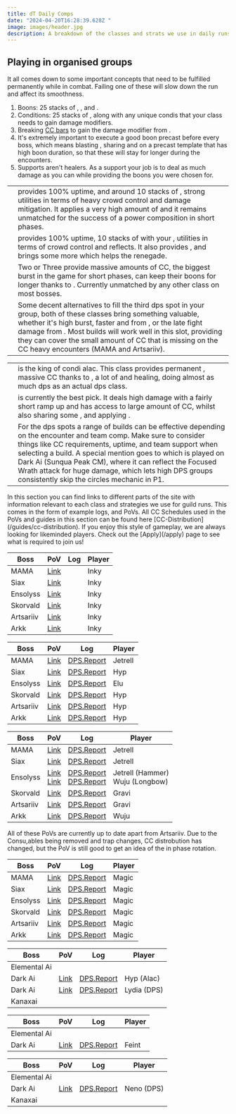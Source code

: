 ```yaml
---
title: dT Daily Comps
date: "2024-04-20T16:28:39.628Z "
image: images/header.jpg
description: A breakdown of the classes and strats we use in daily runs
---
```

 
## Playing in organised groups

It all comes down to some important concepts that need to be fulfilled permanently while in combat. Failing one of these will slow down the run and affect its smoothness.

1. Boons: 25 stacks of <Boon name="Might"/>, <Boon name="Fury"/>, <Boon name="Quickness"/> and <Boon name="Alacrity"/>.
2. Conditions: 25 stacks of <Condition name="vulnerability"/>, along with any unique condis that your class needs to gain damage modifiers.
3. Breaking [CC bars](guides/cc-distribution) to gain the damage modifier from <Effect name="Exposed"/>.
4. It's extremely important to execute a good boon precast before every boss, which means blasting <Boon name="Might"/>, sharing <Boon name="Quickness"/> and <Boon name="Alacrity"/> on a precast template that has high boon duration, so that these will stay for longer during the encounters.
5. Supports aren't healers. As a support your job is to deal as much damage as you can while providing the boons you were chosen for.

<Divider text="Compositions"/> 

<Card title="Shattered Observatory and Nightmare CM">

|                                                                                                                                                                                            |                                                                                                                                                                                                                                                                                                                                                                                                                                                                   |
| ------------------------------------------------------------------------------------------------------------------------------------------------------------------------------------------ | ----------------------------------------------------------------------------------------------------------------------------------------------------------------------------------------------------------------------------------------------------------------------------------------------------------------------------------------------------------------------------------------------------------------------------------------------------------------- |
| <Specialization name="Renegade" disableText/>                                                                                                                                              | <BuildLink build="Power Renegade" specialization="Renegade"/> provides 100% <Boon name="Alacrity"/> uptime, and around 10 stacks of <Boon name="Might"/>, strong utilities in terms of heavy crowd control and damage mitigation. It applies a very high amount of <Condition name="vulnerability"/> and it remains unmatched for the success of a power composition in short phases. <br/>                                                                       |
| <Specialization name="Scrapper" disableText/>                                                                                                                                              | <BuildLink build="Power Scrapper"  specialization="Scrapper"/> provides 100% <Boon name="Quickness"/> uptime, 10 stacks of <Boon name="Might"/> with your <Skill name="Blast Gyro"/> , utilities in terms of crowd control and reflects. It also provides <Skill name="Superspeed"/>, and brings some more <Condition name="vulnerability"/> which helps the renegade.<br/>                                                                                   |
| <Specialization name="Soulbeast" disableText/>                                                                                                                                             | Two or Three <BuildLink build="Power Soulbeast"  specialization="Soulbeast"/> provide massive amounts of CC, the biggest burst in the game for short phases, can keep their boons for longer thanks to <Trait name="Essence of Speed"/>. Currently unmatched by any other class on most bosses.                                                                                                                                                                         |
| <Specialization name="Weaver" disableText/><Specialization name="Dragonhunter" disableText/> | Some decent alternatives to fill the third dps spot in your group, both of these classes bring something valuable, whether it's high burst, faster <Condition name="vulnerability"/> and <Boon name="Aegis"/> from <BuildLink build="Power Dragonhunter"  specialization="Dragonhunter"/>, or the late fight damage from <BuildLink build="Power Weaver" specialization="Weaver"/>. Most builds will work well in this slot, providing they can cover the small amount of CC that is missing on the CC heavy encounters (MAMA and Artsariiv). |

</Card>
 
<Card title="Sunqua Peak CM and Silent Surf CM">

|                                                                                           |                                                                                                                                                                                                                                                                                                                                                    |
| ----------------------------------------------------------------------------------------- | -------------------------------------------------------------------------------------------------------------------------------------------------------------------------------------------------------------------------------------------------------------------------------------------------------------------------------------------------- |
| <Specialization name="Specter" disableText/>                                              | <BuildLink build="Condi Specter" specialization="Specter"/> is the king of condi alac. This class provides permanent <Boon name="Alacrity"/>, massive CC thanks to <Skill name="Basilisk Venom"/>, a lot of <Condition name="vulnerability"/> and healing, doing almost as much dps as an actual dps class. <br/> |
| <Specialization name="Harbinger" disableText/>       | <BuildLink build="Condi Harbinger"  specialization="Harbinger"/> is currently the best <Boon name="Quickness"/> pick. It deals high damage with a fairly short ramp up and has access to large amount of CC, whilst also sharing some <Boon name="Might"/>, and applying <Condition name="Vulnerability"/>.                                                         |
| <Specialization name="Harbinger" disableText/><Specialization name="Specter" disableText/><Specialization name="Holosmith" disableText/><Specialization name="Willbender" disableText/><Specialization name="Scrapper" disableText/>                                            | For the dps spots a range of builds can be effective depending on the encounter and team comp. Make sure to consider things like CC requirements, <Condition name="Vulnerability"/> uptime, and team support when selecting a build.  A special mention goes to <BuildLink build="Power Scrapper" specialization="Scrapper"/> which is played on Dark Ai (Sunqua Peak CM), where it can reflect the Focused Wrath attack for huge damage, which lets  high DPS groups consistently skip the circles mechanic in P1. |

</Card>

<Divider text="Useful Links"/>
In this section you can find links to different parts of the site with information relevant to each class and strategies we use for guild runs. This comes in the form of example logs, and PoVs. All CC Schedules used in the PoVs and guides in this section can be found here [CC-Distribution](/guides/cc-distribution). If you enjoy this style of gameplay, we are always looking for likeminded players. Check out the [Apply](/apply) page to see what is required to join us!

<Card title="Example 97+98 PoVs + Logs">

<Tabs>
<Tab specialization="Renegade">

| Boss      | PoV                                                        | Log | Player |
| --------- | ---------------------------------------------------------- | --- | ------ |
| MAMA      | [Link](https://www.youtube.com/watch?v=lAIxOQlt_jI&t=235s) |     | Inky   |
| Siax      | [Link](https://www.youtube.com/watch?v=lAIxOQlt_jI&t=290s) |     | Inky   |
| Ensolyss  | [Link](https://www.youtube.com/watch?v=lAIxOQlt_jI&t=333s) |     | Inky   |
| Skorvald  | [Link](https://www.youtube.com/watch?v=lAIxOQlt_jI&t=0s)   |     | Inky   |
| Artsariiv | [Link](https://www.youtube.com/watch?v=lAIxOQlt_jI&t=68s)  |     | Inky   |
| Arkk      | [Link](https://www.youtube.com/watch?v=lAIxOQlt_jI&t=133s) |     | Inky   |

</Tab>

<Tab specialization="Scrapper">

| Boss      | PoV                                        | Log                                                         | Player  |
| --------- | ------------------------------------------ | ----------------------------------------------------------- | ------- |
| MAMA      | [Link](https://youtu.be/xEHSN4uoyaM)       | [DPS.Report](https://dps.report/p2jZ-20230226-153044_mama)  | Jetrell |
| Siax      | [Link](https://youtu.be/cN_fLBIaAhA)       | [DPS.Report](https://dps.report/bYKc-20230226-154315_siax)  | Hyp     |
| Ensolyss  | [Link](https://youtu.be/kTTD3RrMIlI)       | [DPS.Report](https://dps.report/qwmP-20221215-182717_enso)  | Elu     |
| Skorvald  | [Link](https://youtu.be/l-BeKbgeL8s)       | [DPS.Report](https://dps.report/Lskf-20230217-222859_skor)  | Hyp     |
| Artsariiv | [Link](https://youtu.be/qhCSGO0cZ0o?t=139) | [DPS.Report](https://dps.report/3zj4-20221117-203459_arriv) | Hyp     |
| Arkk      | [Link](https://youtu.be/uaC9y-1G6Us)       | [DPS.Report](https://dps.report/Assu-20230221-212418_arkk)  | Hyp     |

</Tab>

<Tab specialization="Soulbeast">

| Boss      | PoV                                        | Log                                                         | Player  |
| --------- | ------------------------------------------ | ----------------------------------------------------------- | ------- |
| MAMA      | [Link](https://youtu.be/43Mte41xqS4?si=zvU3k15a9UHlCv2E)       | [DPS.Report](https://dps.report/nmt7-20240120-161225_mama)  | Jetrell     |
| Siax      | [Link](https://youtu.be/43Mte41xqS4?si=9zn7IhCxvyNsq98N&t=57)       | [DPS.Report](https://dps.report/EttO-20240112-214615_siax)  | Jetrell |
| Ensolyss  | [Link](https://youtu.be/43Mte41xqS4?si=ATun9mOe3BDjk4F6&t=90) <br/> [Link](https://www.youtube.com/watch?v=KnLTABI2kJo)     | [DPS.Report](https://dps.report/tv9N-20240120-162526_enso) <br/> [DPS.Report](https://dps.report/HJXn-20240201-192439_enso) | Jetrell (Hammer) <br/> Wuju (Longbow)     |
| Skorvald  | [Link](https://youtu.be/ZJl9dMpQ3Ns?si=5IIQU23GUoiFS9qC)       | [DPS.Report](https://dps.report/kmOJ-20240117-191920_skor)  | Gravi |
| Artsariiv | [Link](https://youtu.be/B8GTuFvKeD4?si=EKNjvZ_krpNAQGJb)       | [DPS.Report](https://dps.report/kjkL-20240117-195126_arriv) | Gravi |
| Arkk      | [Link](https://youtu.be/s3SsWQQILUM?si=0wwDsg8EG0HEbd2o) | [DPS.Report](https://dps.report/q4D8-20240114-223224_arkk)  | Wuju |

</Tab>
<Tab specialization="Dragonhunter">
<Information>
All of these PoVs are currently up to date apart from Artsariiv. Due to the Consu,ables being removed and trap changes, CC distrobution has changed, but the PoV is still good to get an idea of the in phase rotation.
</Information>

| Boss      | PoV                                        | Log                                                         | Player |
| --------- | ------------------------------------------ | ----------------------------------------------------------- | ------ |
| MAMA      | [Link](https://youtu.be/WYL-AKW5sXY?si=ePMLs7N1sLuZpYFw&t=20) | [DPS.Report](https://dps.report/nmt7-20240120-161225_mama)  | Magic  |
| Siax      | [Link](https://youtu.be/WYL-AKW5sXY?si=0f9Yt41MiLDOJ5eF&t=87) | [DPS.Report](https://dps.report/Jp88-20240113-000647_siax)  | Magic  |
| Ensolyss  | [Link](https://youtu.be/WYL-AKW5sXY?si=v1vxKVw95JeHrQAA&t=144) | [DPS.Report](https://dps.report/Qigu-20240113-001141_enso)  | Magic  |
| Skorvald  | [Link](https://youtu.be/WYL-AKW5sXY?si=9Z5qtszCMaS09Jy-&t=262)       | [DPS.Report](https://dps.report/6Luo-20240117-201926_skor)  | Magic  |
| Artsariiv | [Link](https://youtu.be/WYL-AKW5sXY?si=RAvlpiqmlBCNfGPn&t=345)  | [DPS.Report](https://dps.report/Xn34-20240124-200143_arriv) | Magic  |
| Arkk      | [Link](https://youtu.be/WYL-AKW5sXY?si=kULCQocWIxzidxJK&t=424) | [DPS.Report](https://dps.report/3rZ4-20240117-203308_arkk)  | Magic  |

</Tab>
</Tabs>

</Card>

<Card title="Example 99+100CM PoVs + Logs">

<Tabs>
<Tab specialization="Specter">

| Boss         | PoV                                  | Log                                                      | Player |
| ------------ | ------------------------------------ | -------------------------------------------------------- | ------ |
| Elemental Ai |                                      |                                                          |        |
| Dark Ai      | [Link](https://youtu.be/_3PUmCnd2Yw) | [DPS.Report](https://dps.report/NoFh-20220918-213603_ai) | Hyp (Alac)    |
| Dark Ai      | [Link](https://youtu.be/oUI8duydsV4) | [DPS.Report](https://dps.report/215X-20230825-205540_ai) | Lydia (DPS)    |
| Kanaxai |                                      |                                                          |        |


</Tab>

<Tab specialization="Scrapper">

| Boss         | PoV                                  | Log                                                      | Player |
| ------------ | ------------------------------------ | -------------------------------------------------------- | ------ |
| Elemental Ai |                                      |                                                          |        |
| Dark Ai      | [Link](https://youtu.be/VI3ZbbNrwzk) | [DPS.Report](https://dps.report/lwZE-20221206-215756_ai) | Feint  |

</Tab>
<Tab specialization="Harbinger">

| Boss         | PoV                                  | Log                                                      | Player |
| ------------ | ------------------------------------ | -------------------------------------------------------- | ------ |
| Elemental Ai |                                      |                                                          |        |
| Dark Ai      | [Link](https://youtu.be/24BkETxUT-Q?si=UniPjn6OI3NqnDnB) | [DPS.Report](https://dps.report/9oti-20240225-215732_ai) | Neno (DPS)    |
| Kanaxai |                                      |                                                          |        |

</Tab>
</Tabs>
</Card>
